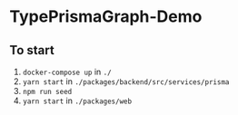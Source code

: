 # TypePrismaGraph-Demo

## To start
1. `docker-compose up` in `./`
2. `yarn start` in `./packages/backend/src/services/prisma`
3. `npm run seed`
4. `yarn start` in `./packages/web`
